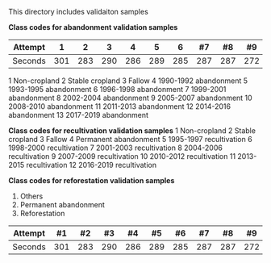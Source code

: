 This directory includes validaiton samples

**Class	codes for abandonment validation samples**

Attempt | 1 | 2 | 3 | 4 | 5 | 6 | #7 | #8 | #9 | #10 | #11
--- | --- | --- | --- |--- |--- |--- |--- |--- |--- |--- |---
Seconds | 301 | 283 | 290 | 286 | 289 | 285 | 287 | 287 | 272 | 276 | 269

1	Non-cropland
2	Stable cropland
3	Fallow
4	1990-1992 abandonment
5	1993-1995 abandonment
6	1996-1998 abandonment
7	1999-2001 abandonment
8	2002-2004 abandonment
9	2005-2007 abandonment
10	2008-2010 abandonment
11	2011-2013 abandonment
12	2014-2016 abandonment
13	2017-2019 abandonment

**Class	codes for recultivation validation samples**
1	Non-cropland
2	Stable cropland
3	Fallow
4	Permanent abandonment
5	1995-1997 recultivation
6	1998-2000 recultivation
7	2001-2003 recultivation
8	2004-2006 recultivation
9	2007-2009 recultivation
10	2010-2012 recultivation
11	2013-2015 recultivation
12	2016-2019 recultivation

**Class	codes for reforestation validation samples**
1. Others
2. Permanent abandonment
3. Reforestation

Attempt | #1 | #2 | #3 | #4 | #5 | #6 | #7 | #8 | #9 | #10 | #11
--- | --- | --- | --- |--- |--- |--- |--- |--- |--- |--- |---
Seconds | 301 | 283 | 290 | 286 | 289 | 285 | 287 | 287 | 272 | 276 | 269
